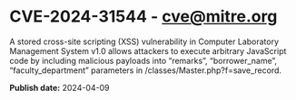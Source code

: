 # CVE-2024-31544 - cve@mitre.org

A stored cross-site scripting (XSS) vulnerability in Computer Laboratory Management System v1.0 allows attackers to execute arbitrary JavaScript code by including malicious payloads into “remarks”, “borrower_name”, “faculty_department” parameters in /classes/Master.php?f=save_record.

**Publish date:** 2024-04-09
